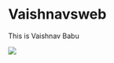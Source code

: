 # Vaishnavsweb

This is Vaishnav Babu

![](https://tse1.mm.bing.net/th?id=OIP.NKUX571BHUl_X6Qn-qdQbAHaEL&pid=Api&P=0&h=180)


